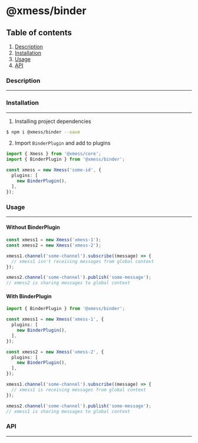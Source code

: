 # @xmess/binder

## Table of contents

1. [Description](#description)
2. [Installation](#installation)
3. [Usage](#usage)
4. [API](#api)


### Description
---

### Installation
---

1. Installing project dependencies
```bash
$ npm i @xmess/binder --save
```

2. Import `BinderPlugin` and add to plugins
```typescript
import { Xmess } from '@xmess/core';
import { BinderPlugin } from '@xmess/binder';

const xmess = new Xmess('some-id', {
  plugins: [
    new BinderPlugin(),
  ],
});
```

### Usage
---

#### Without BinderPlugin
```typescript
const xmess1 = new Xmess('xmess-1');
const xmess2 = new Xmess('xmess-2');

xmess1.channel('some-channel').subscribe((message) => {
  // xmess1 isn't receiving messages from global context
});

xmess2.channel('some-channel').publish('some-message');
// xmess2 is sharing messages to global context

```


#### With BinderPlugin
```typescript
import { BinderPlugin } from '@xmess/binder';

const xmess1 = new Xmess('xmess-1', {
  plugins: [
    new BinderPlugin(),
  ],
});

const xmess2 = new Xmess('xmess-2', {
  plugins: [
    new BinderPlugin(),
  ],
});

xmess1.channel('some-channel').subscribe((message) => {
  // xmess1 is receiving messages from global context
});

xmess2.channel('some-channel').publish('some-message');
// xmess1 is sharing messages to global context
```

### API
---


